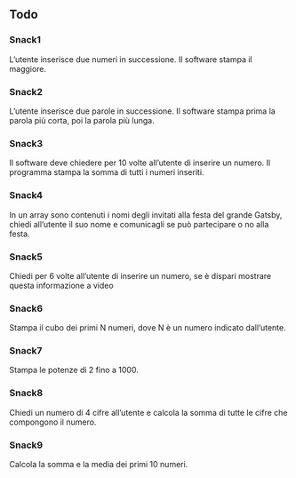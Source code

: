 ## Todo
### Snack1
L’utente inserisce due numeri in successione.
Il software stampa il maggiore.

### Snack2
L’utente inserisce due parole in successione.
Il software stampa prima la parola più corta, poi la parola più lunga.

### Snack3
Il software deve chiedere per 10 volte all’utente di inserire un numero.
Il programma stampa la somma di tutti i numeri inseriti.

### Snack4
In un array sono contenuti i nomi degli invitati alla festa del grande Gatsby, chiedi all’utente il suo nome e comunicagli se può partecipare o no alla festa.

### Snack5
Chiedi per 6 volte all’utente di inserire un numero,
se è dispari mostrare questa informazione a video

### Snack6
Stampa il cubo dei primi N numeri,
dove N è un numero indicato dall’utente.

### Snack7
Stampa le potenze di 2 fino a 1000.

### Snack8
Chiedi un numero di 4 cifre all’utente
e calcola la somma di tutte le cifre che compongono il numero.

### Snack9
Calcola la somma e la media dei primi 10 numeri.
